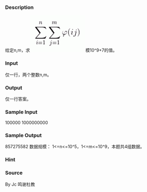 
### Description
给定n,m，求![](/JudgeOnline/upload/201404/111.jpg) 模10^9+7的值。
### Input
仅一行，两个整数n,m。
### Output
仅一行答案。
### Sample Input
100000 1000000000

### Sample Output
857275582
数据规模：
1<=n<=10^5，1<=m<=10^9，本题共4组数据。
### Hint

### Source
By Jc 鸣谢杜教